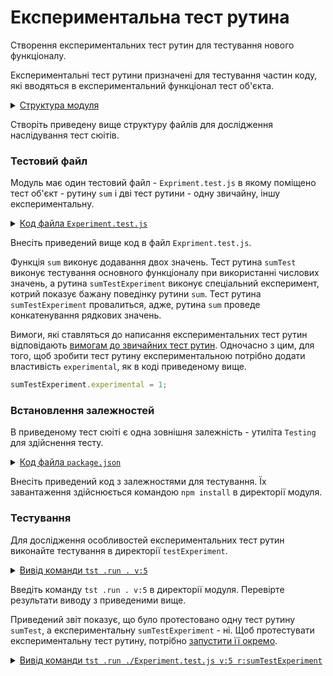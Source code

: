 # Експериментальна тест рутина

Створення експериментальних тест рутин для тестування нового функціоналу.

Експериментальні тест рутини призначені для тестування частин коду, які вводяться в експериментальний функціонал тест об'єкта.

<details>
  <summary><u>Структура модуля</u></summary>

```
testExperiment
        ├── Experiment.test.js
        └── package.json
```

</details>

Створіть приведену вище структуру файлів для дослідження наслідування тест сюітів.

### Тестовий файл

Модуль має один тестовий файл - `Expriment.test.js` в якому поміщено тест об'єкт - рутину `sum` i дві тест рутини - одну звичайну, іншу експериментальну.

<details>
    <summary><u>Код файла <code>Experiment.test.js</code></u></summary>

```js
let _ = require( 'wTesting' );

//

function sum( a, b )
{
  return a + b;
}

//

function sumTest( test )
{
  test.case = 'integer';
  test.equivalent( sum( 1, 1 ), 2 );
  test.case = 'float';
  test.equivalent( sum( 1.01, 2.21 ), 3.22 );
  test.case = 'negative';
  test.equivalent( sum( -1, -2 ), -3 );
}

//

function sumTestExperiment( test )
{
  test.case = 'strings';
  test.equivalent( sum( 'a', 'b' ), NaN );
}
sumTestExperiment.experimental = 1;

//

var Self =
{
  name : 'Experiment',
  tests :
  {
    sumTest,
    sumTestExperiment,
  }
}

//

Self = wTestSuite( Self );
if( typeof module !== 'undefined' && !module.parent )
wTester.test( Self.name );
```

</details>

Внесіть приведений вище код в файл `Expriment.test.js`.

Функція `sum` виконує додавання двох значень. Тест рутина `sumTest` виконує тестування основного функціоналу при використанні числових значень, а рутина `sumTestExperiment` виконує спеціальний експеримент, котрий показує бажану поведінку рутини `sum`. Тест рутина `sumTestExperiment` провалиться, адже, рутина `sum` проведе конкатенування рядкових значень.

Вимоги, які ставляться до написання експериментальних тест рутин відповідають [вимогам до звичайних тест рутин](./TestRoutine.md). Одночасно з цим, для того, щоб зробити тест рутину експериментальною потрібно додати властивість `experimental`, як в коді приведеному вище.

```js 
sumTestExperiment.experimental = 1;
```

### Встановлення залежностей

В приведеному тест сюіті є одна зовнішня залежність - утиліта `Testing` для здійснення тесту.

<details>
    <summary><u>Код файла <code>package.json</code></u></summary>

```json    
{
  "dependencies": {
    "wTesting": ""
  }
}
```

</details>

Внесіть приведений код з залежностями для тестування. Їх завантаження здійснюється командою `npm install` в директорії модуля.

### Тестування

Для дослідження особливостей експериментальних тест рутин виконайте тестування в директорії `testExperiment`.

<details>
  <summary><u>Вивід команди <code>tst .run . v:5</code></u></summary>

```
[user@user ~]$ tst .run . v:5
Launching several ( 1 ) test suite(s) ..
  /.../testExperiment/Experiment.test.js:43 - enabled
  1 test suite
    Running test suite ( Experiment ) ..
    Located at /.../testExperiment/Experiment.test.js:45
      
      Running TestSuite::Experiment / TestRoutine::sumTest ..
        Test check ( TestSuite::Experiment / TestRoutine::sumTest / integer # 1 ) ... ok
        Test check ( TestSuite::Experiment / TestRoutine::sumTest / float # 2 ) ... ok
        Test check ( TestSuite::Experiment / TestRoutine::sumTest / negative # 3 ) ... ok
      Passed TestSuite::Experiment / TestRoutine::sumTest in 0.064s
    Passed test checks 3 / 3
    Passed test cases 3 / 3
    Passed test routines 1 / 1
    Test suite ( Experiment ) ... in 0.637s ... ok

  
  Passed test checks 3 / 3
  Passed test cases 3 / 3
  Passed test routines 1 / 1
  Passed test suites 1 / 1
  Testing ... in 1.200s ... ok
```

</details>

Введіть команду `tst .run . v:5` в директорії модуля. Перевірте результати виводу з приведеними вище.

Приведений звіт показує, що було протестовано одну тест рутину `sumTest`, а експериментальну `sumTestExperiment` - ні. Щоб протестувати експериментальну тест рутину, потрібно [запустити її окремо](./Running.md).

<details>
  <summary><u>Вивід команди <code>tst .run ./Experiment.test.js v:5 r:sumTestExperiment</code></u></summary>

```
[user@user ~]$ tst .run . v:5
Launching several ( 1 ) test suite(s) ..
  /.../testExperiment/Experiment.test.js:43 - enabled
  1 test suite
    Running test suite ( Experiment ) ..
    Located at /.../testExperiment/Experiment.test.js:45
      
      Running TestSuite::Experiment / TestRoutine::sumTestExperiment ..
        - got :
          'ab'
        - expected :
          NaN 
        - difference :
          *
        with accuracy 1e-7
        
          
        /home/dmytry/Documents/UpWork/IntellectualServiceMysnyk/sources/wPathFundamentals/sample/Experiment.test.js:27
          23 : 
          24 : function sumTestExperiment( test )
          25 : {
          26 :   test.case = 'strings';
        * 27 :   test.equivalent( sum( 'a', 'b' ), NaN );
          
        Test check ( TestSuite::Experiment / TestRoutine::sumTestExperiment / strings # 1 ) ... failed
      Failed TestSuite::Experiment / TestRoutine::sumTestExperiment in 0.070s
    Passed test checks 0 / 1
    Passed test cases 0 / 1
    Passed test routines 0 / 1
    Test suite ( Experiment ) ... in 0.137s ... failed


  
  Passed test checks 0 / 1
  Passed test cases 0 / 1
  Passed test routines 0 / 1
  Passed test suites 0 / 1
  Testing ... in 0.198s ... failed```

</details>

Введіть команду `tst .run ./Experiment.test.js v:5 r:sumTestExperiment` в директорії модуля. Перевірте результати виводу з приведеними вище.

При індивідуальному запуску тест рутини `sumTestExperiment`, тестування було виконано. Як було указано раніше, тест рутина провалена.

Експериментальні тест рутини зручно використовувати для відладки та уточнення поведінки тест об'єкта. Адже, в експериментальну тест рутину можна окремо помістити необхідний тест кейс, який тестує один окремий випадок.

Індивідуальний запуск експериментальної тест рутини дозволяє розробнику писати тести для основного функціоналу і експериментального в одному місці. При цьому в результати загального тестування не будуть включені експериментальні тест рутини.

### Підсумок

- При проведенні загального тестування експериментальні тест рутини не виконуються.
- Для проведення тестування в експериментальній тест рутині її потрібно викликати окремо. 
- Для створення експериментальної тест рутини потрібно встановити властивість `experimental`.
- Експериментальні тест рутини призначені для тестування експериментального функціоналу тест об'єкта.
- Експериментальні тест рутини можуть використовуватись при дебагінгу та уточненні поведінки тест об'єкта.

[Повернутись до змісту](../README.md#tutorials)

